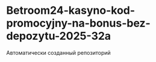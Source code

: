 # Betroom24-kasyno-kod-promocyjny-na-bonus-bez-depozytu-2025-32a
Автоматически созданный репозиторий
